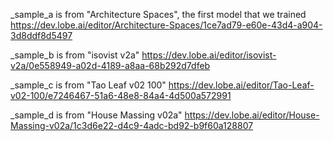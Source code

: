 _sample_a is from "Architecture Spaces", the first model that we trained
https://dev.lobe.ai/editor/Architecture-Spaces/1ce7ad79-e60e-43d4-a904-3d8ddf8d5497

_sample_b is from "isovist v2a"
https://dev.lobe.ai/editor/isovist-v2a/0e558949-a02d-4189-a8aa-68b292d7dfeb

_sample_c is from "Tao Leaf v02 100"
https://dev.lobe.ai/editor/Tao-Leaf-v02-100/e7246467-51a6-48e8-84a4-4d500a572991

_sample_d is from "House Massing v02a"
https://dev.lobe.ai/editor/House-Massing-v02a/1c3d6e22-d4c9-4adc-bd92-b9f60a128807

